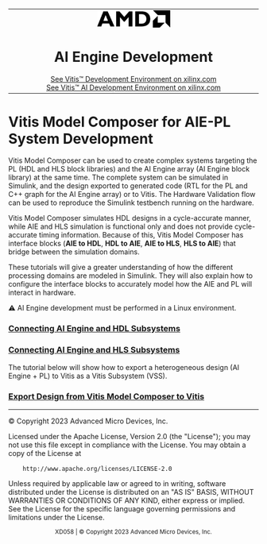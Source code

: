 <table class="sphinxhide" width="100%">
 <tr width="100%">
    <td align="center"><img src="https://raw.githubusercontent.com/Xilinx/Image-Collateral/main/xilinx-logo.png" width="30%"/><h1>AI Engine Development</h1>
    <a href="https://www.xilinx.com/products/design-tools/vitis.html">See Vitis™ Development Environment on xilinx.com</br></a>
    <a href="https://www.xilinx.com/products/design-tools/vitis/vitis-ai.html">See Vitis™ AI Development Environment on xilinx.com</a>
    </td>
 </tr>
</table>

# Vitis Model Composer for AIE-PL System Development

Vitis Model Composer can be used to create complex systems targeting the PL (HDL and HLS block libraries) and the AI Engine array (AI Engine block library) at the same time. The complete system can be simulated in Simulink, and the design exported to generated code (RTL for the PL and C++ graph for the AI Engine array) or to Vitis. The Hardware Validation flow can be used to reproduce the Simulink testbench running on the hardware.

Vitis Model Composer simulates HDL designs in a cycle-accurate manner, while AIE and HLS simulation is functional only and does not provide cycle-accurate timing information. Because of this, Vitis Model Composer has interface blocks (**AIE to HDL**, **HDL to AIE**, **AIE to HLS**, **HLS to AIE**) that bridge between the simulation domains.

These tutorials will give a greater understanding of how the different processing domains are modeled in Simulink. They will also explain how to configure the interface blocks to accurately model how the AIE and PL will interact in hardware.

:warning: AI Engine development must be performed in a Linux environment.

### [Connecting AI Engine and HDL Subsystems](./AIE_HDL_tutorial/README.md)

### [Connecting AI Engine and HLS Subsystems](./AIE_HLS_tutorial/README.md)

The tutorial below will show how to export a heterogeneous design (AI Engine + PL) to Vitis as a Vitis Subsystem (VSS).

### [Export Design from Vitis Model Composer to Vitis](./Export_to_Vitis/README.md)

---

&copy; Copyright 2023 Advanced Micro Devices, Inc.

Licensed under the Apache License, Version 2.0 (the "License");
you may not use this file except in compliance with the License.
You may obtain a copy of the License at

```
    http://www.apache.org/licenses/LICENSE-2.0
```

Unless required by applicable law or agreed to in writing, software
distributed under the License is distributed on an "AS IS" BASIS,
WITHOUT WARRANTIES OR CONDITIONS OF ANY KIND, either express or implied.
See the License for the specific language governing permissions and
limitations under the License.

<p align="center"><sup>XD058 | &copy; Copyright 2023 Advanced Micro Devices, Inc.</sup></p>
